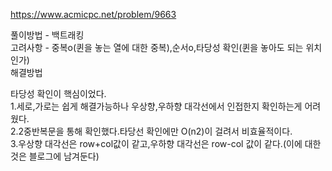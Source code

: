 https://www.acmicpc.net/problem/9663

풀이방법 - 백트래킹  
고려사항 - 중복o(퀸을 놓는 열에 대한 중복),순서o,타당성 확인(퀸을 놓아도 되는 위치인가)  
해결방법 

타당성 확인이 핵심이었다.  
1.세로,가로는 쉽게 해결가능하나 우상향,우하향 대각선에서 인접한지 확인하는게 어려웠다.  
2.2중반복문을 통해 확인했다.타당선 확인에만 O(n2)이 걸려서 비효율적이다.  
3.우상향 대각선은 row+col값이 같고,우하향 대각선은 row-col 값이 같다.(이에 대한것은 블로그에 남겨둔다)
